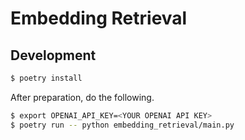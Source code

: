 # Embedding Retrieval

## Development

```sh
$ poetry install
```

After preparation, do the following.

```sh
$ export OPENAI_API_KEY=<YOUR OPENAI API KEY>
$ poetry run -- python embedding_retrieval/main.py
```
